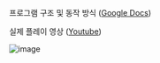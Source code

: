 프로그램 구조 및 동작 방식
([Google Docs](https://docs.google.com/document/d/1x6ZLjIuPkSRa_AA5l5Em4OIVYu3RK5ZGJ26EXdrCnlA/edit?usp=sharing))

실제 플레이 영상
([Youtube](https://youtu.be/BmJ-OEqu4JY?t=4180))

![image](https://search.pstatic.net/sunny/?src=https%3A%2F%2Fimg.theqoo.net%2Fimg%2FwJHEL.jpg&type=sc960_832)
